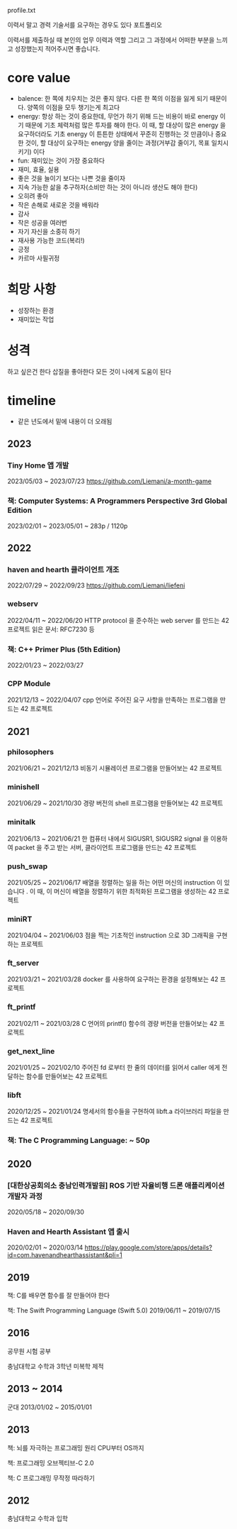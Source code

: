 profile.txt

이력서 말고 경력 기술서를 요구하는 경우도 있다
포트폴리오

이력서를 제출하실 때 본인의 업무 이력과 역할 그리고 그 과정에서 어떠한 부분을 느끼고 성장했는지 적어주시면 좋습니다.

# core value
- balence: 한 쪽에 치우치는 것은 좋지 않다. 다른 한 쪽의 이점을 잃게 되기 때문이다. 양쪽의 이점을 모두 챙기는게 최고다
- energy: 항상 하는 것이 중요한데, 무언가 하기 위해 드는 비용이 바로 energy 이기 때문에 기초 체력처럼 많은 투자를 해야 한다. 이 때, 할 대상이 많은 energy 을 요구하더라도 기초 energy 이 튼튼한 상태에서 꾸준히 진행하는 것 만큼이나 중요한 것이, 할 대상이 요구하는 energy 양을 줄이는 과정(거부감 줄이기, 목표 일치시키기) 이다
- fun: 재미있는 것이 가장 중요하다
- 재미, 효율, 실용
- 좋은 것을 늘이기 보다는 나쁜 것을 줄이자
- 지속 가능한 삶을 추구하자(소비만 하는 것이 아니라 생산도 해야 한다)
- 오히려 좋아
- 작은 손해로 새로운 것을 배워라
- 감사
- 작은 성공을 여러번
- 자기 자신을 소중히 하기
- 재사용 가능한 코드(복리!)
- 긍정
- 카르마 사필귀정

# 희망 사항
- 성장하는 환경
- 재미있는 작업

# 성격
하고 싶은건 한다
삽질을 좋아한다
모든 것이 나에게 도움이 된다



# timeline

- 같은 년도에서 밑에 내용이 더 오래됨



## 2023

### Tiny Home 앱 개발
2023/05/03 ~ 2023/07/23
https://github.com/Liemani/a-month-game

### 책: Computer Systems: A Programmers Perspective 3rd Global Edition
2023/02/01 ~ 2023/05/01
~ 283p / 1120p



## 2022

### haven and hearth 클라이언트 개조
2022/07/29 ~ 2022/09/23
https://github.com/Liemani/liefeni

### webserv
2022/04/11 ~ 2022/06/20
HTTP protocol 을 준수하는 web server 를 만드는 42 프로젝트
읽은 문서: RFC7230 등

### 책: C++ Primer Plus (5th Edition)
2022/01/23 ~ 2022/03/27

### CPP Module
2021/12/13 ~ 2022/04/07
cpp 언어로 주어진 요구 사항을 만족하는 프로그램을 만드는 42 프로젝트



## 2021

### philosophers
2021/06/21 ~ 2021/12/13
비동기 시뮬레이션 프로그램을 만들어보는 42 프로젝트

### minishell
2021/06/29 ~ 2021/10/30
경량 버전의 shell 프로그램을 만들어보는 42 프로젝트

### minitalk
2021/06/13 ~ 2021/06/21
한 컴퓨터 내에서 SIGUSR1, SIGUSR2 signal 을 이용하여 packet 을 주고 받는 서버, 클라이언트 프로그램을 만드는 42 프로젝트

### push_swap
2021/05/25 ~ 2021/06/17
배열을 정렬하는 일을 하는 어떤 머신의 instruction 이 있습니다 . 이 때, 이 머신이 배열을 정렬하기 위한 최적화된 프로그램을 생성하는 42 프로젝트

### miniRT
2021/04/04 ~ 2021/06/03
점을 찍는 기초적인 instruction 으로 3D 그래픽을 구현하는 프로젝트

### ft_server
2021/03/21 ~ 2021/03/28
docker 를 사용하여 요구하는 환경을 설정해보는 42 프로젝트

### ft_printf
2021/02/11 ~ 2021/03/28
C 언어의 printf() 함수의 경량 버전을 만들어보는 42 프로젝트

### get_next_line
2021/01/25 ~ 2021/02/10
주어진 fd 로부터 한 줄의 데이터를 읽어서 caller 에게 전달하는 함수를 만들어보는 42 프로젝트

### libft
2020/12/25 ~ 2021/01/24
명세서의 함수들을 구현하여 libft.a 라이브러리 파일을 만드는 42 프로젝트

### 책: The C Programming Language: ~ 50p



## 2020

### [대한상공회의소 충남인력개발원] ROS 기반 자율비행 드론 애플리케이션 개발자 과정
2020/05/18 ~ 2020/09/30

### Haven and Hearth Assistant 앱 출시
2020/02/01 ~ 2020/03/14
https://play.google.com/store/apps/details?id=com.havenandhearthassistant&pli=1



## 2019

책: C를 배우면 함수를 잘 만들어야 한다

책: The Swift Programming Language (Swift 5.0)
2019/06/11 ~ 2019/07/15



## 2016

공무원 시험 공부

충남대학교 수학과 3학년 미복학 제적



## 2013 ~ 2014

군대
2013/01/02 ~ 2015/01/01



## 2013

책: 뇌를 자극하는 프로그래밍 원리 CPU부터 OS까지

책: 프로그래밍 오브젝티브-C 2.0

책: C 프로그래밍 무작정 따라하기



## 2012

충남대학교 수학과 입학

